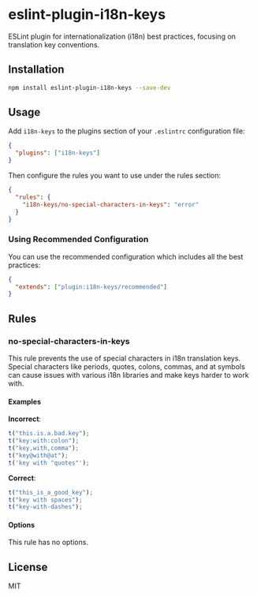 # eslint-plugin-i18n-keys

ESLint plugin for internationalization (i18n) best practices, focusing on translation key conventions.

## Installation

```bash
npm install eslint-plugin-i18n-keys --save-dev
```

## Usage

Add `i18n-keys` to the plugins section of your `.eslintrc` configuration file:

```json
{
  "plugins": ["i18n-keys"]
}
```

Then configure the rules you want to use under the rules section:

```json
{
  "rules": {
    "i18n-keys/no-special-characters-in-keys": "error"
  }
}
```

### Using Recommended Configuration

You can use the recommended configuration which includes all the best practices:

```json
{
  "extends": ["plugin:i18n-keys/recommended"]
}
```

## Rules

### no-special-characters-in-keys

This rule prevents the use of special characters in i18n translation keys. Special characters like periods, quotes, colons, commas, and at symbols can cause issues with various i18n libraries and make keys harder to work with.

#### Examples

**Incorrect**:

```javascript
t("this.is.a.bad.key");
t("key:with:colon");
t("key,with,comma");
t("key@with@at");
t('key with "quotes"');
```

**Correct**:

```javascript
t("this_is_a_good_key");
t("key with spaces");
t("key-with-dashes");
```

#### Options

This rule has no options.

## License

MIT
